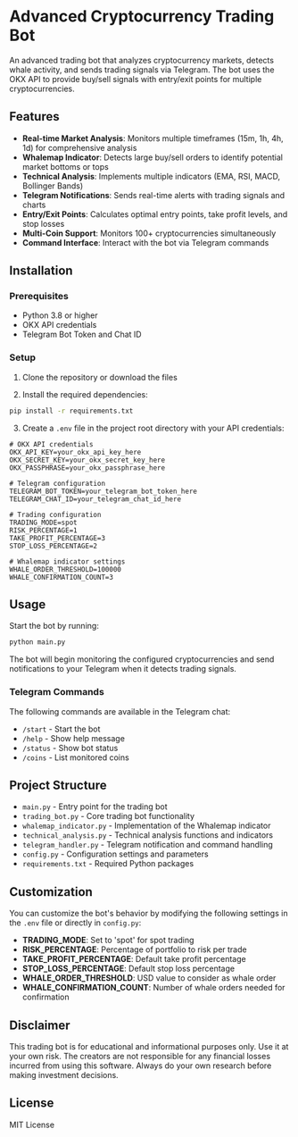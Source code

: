 # Advanced Cryptocurrency Trading Bot

An advanced trading bot that analyzes cryptocurrency markets, detects whale activity, and sends trading signals via Telegram. The bot uses the OKX API to provide buy/sell signals with entry/exit points for multiple cryptocurrencies.

## Features

- **Real-time Market Analysis**: Monitors multiple timeframes (15m, 1h, 4h, 1d) for comprehensive analysis
- **Whalemap Indicator**: Detects large buy/sell orders to identify potential market bottoms or tops
- **Technical Analysis**: Implements multiple indicators (EMA, RSI, MACD, Bollinger Bands)
- **Telegram Notifications**: Sends real-time alerts with trading signals and charts
- **Entry/Exit Points**: Calculates optimal entry points, take profit levels, and stop losses
- **Multi-Coin Support**: Monitors 100+ cryptocurrencies simultaneously
- **Command Interface**: Interact with the bot via Telegram commands

## Installation

### Prerequisites

- Python 3.8 or higher
- OKX API credentials
- Telegram Bot Token and Chat ID

### Setup

1. Clone the repository or download the files

2. Install the required dependencies:

```bash
pip install -r requirements.txt
```

3. Create a `.env` file in the project root directory with your API credentials:

```
# OKX API credentials
OKX_API_KEY=your_okx_api_key_here
OKX_SECRET_KEY=your_okx_secret_key_here
OKX_PASSPHRASE=your_okx_passphrase_here

# Telegram configuration
TELEGRAM_BOT_TOKEN=your_telegram_bot_token_here
TELEGRAM_CHAT_ID=your_telegram_chat_id_here

# Trading configuration
TRADING_MODE=spot
RISK_PERCENTAGE=1
TAKE_PROFIT_PERCENTAGE=3
STOP_LOSS_PERCENTAGE=2

# Whalemap indicator settings
WHALE_ORDER_THRESHOLD=100000
WHALE_CONFIRMATION_COUNT=3
```

## Usage

Start the bot by running:

```bash
python main.py
```

The bot will begin monitoring the configured cryptocurrencies and send notifications to your Telegram when it detects trading signals.

### Telegram Commands

The following commands are available in the Telegram chat:

- `/start` - Start the bot
- `/help` - Show help message
- `/status` - Show bot status
- `/coins` - List monitored coins

## Project Structure

- `main.py` - Entry point for the trading bot
- `trading_bot.py` - Core trading bot functionality
- `whalemap_indicator.py` - Implementation of the Whalemap indicator
- `technical_analysis.py` - Technical analysis functions and indicators
- `telegram_handler.py` - Telegram notification and command handling
- `config.py` - Configuration settings and parameters
- `requirements.txt` - Required Python packages

## Customization

You can customize the bot's behavior by modifying the following settings in the `.env` file or directly in `config.py`:

- **TRADING_MODE**: Set to 'spot' for spot trading
- **RISK_PERCENTAGE**: Percentage of portfolio to risk per trade
- **TAKE_PROFIT_PERCENTAGE**: Default take profit percentage
- **STOP_LOSS_PERCENTAGE**: Default stop loss percentage
- **WHALE_ORDER_THRESHOLD**: USD value to consider as whale order
- **WHALE_CONFIRMATION_COUNT**: Number of whale orders needed for confirmation

## Disclaimer

This trading bot is for educational and informational purposes only. Use it at your own risk. The creators are not responsible for any financial losses incurred from using this software. Always do your own research before making investment decisions.

## License

MIT License